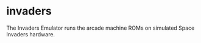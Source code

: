 # invaders
The Invaders Emulator runs the arcade machine ROMs on simulated Space Invaders hardware.
